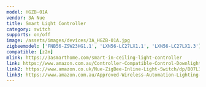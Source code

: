 ```yaml
---
model: HGZB-01A
vendor: 3A Nue
title: Smart Light Controller
category: switch
supports: on/off
image: /assets/images/devices/3A_HGZB-01A.jpg
zigbeemodel: ['FNB56-ZSW23HG1.1', 'LXN56-LC27LX1.1', 'LXN56-LC27LX1.3']
compatible: [z2m]
mlink: https://3asmarthome.com/smart-in-ceiling-light-controller
link: https://www.amazon.com.au/Controller-Compatible-Control-Downlights-Automation/dp/B07L31QFHZ/
link2: https://www.amazon.co.uk/Nue-ZigBee-Inline-Light-Switch/dp/B07L31QFHZ
link3: https://www.amazon.com.au/Approved-Wireless-Automation-Lighting-Control/dp/B078LWNQ2S
---
```

